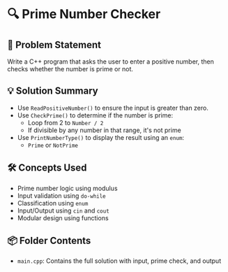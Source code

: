 # 🔍 Prime Number Checker

## 🧩 Problem Statement
Write a C++ program that asks the user to enter a positive number, then checks whether the number is prime or not.

## 💡 Solution Summary
- Use `ReadPositiveNumber()` to ensure the input is greater than zero.
- Use `CheckPrime()` to determine if the number is prime:
  - Loop from 2 to `Number / 2`
  - If divisible by any number in that range, it's not prime
- Use `PrintNumberType()` to display the result using an `enum`:
  - `Prime` or `NotPrime`

## 🛠️ Concepts Used
- Prime number logic using modulus
- Input validation using `do-while`
- Classification using `enum`
- Input/Output using `cin` and `cout`
- Modular design using functions

## 📦 Folder Contents
- `main.cpp`: Contains the full solution with input, prime check, and output
